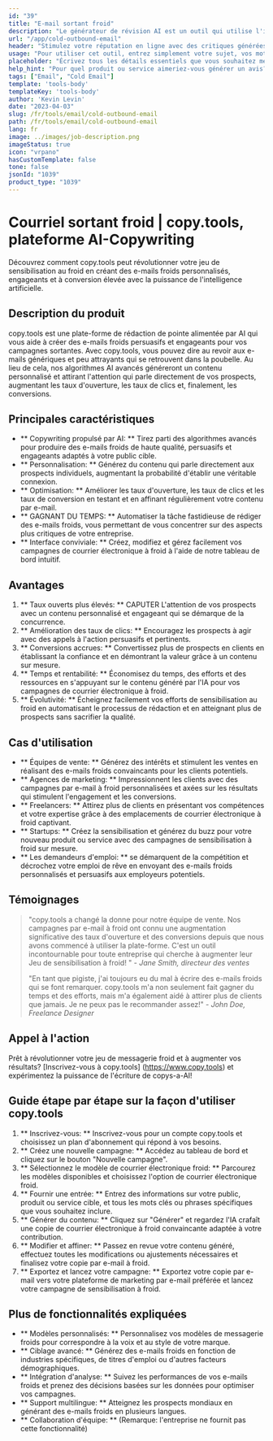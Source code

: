 ```yaml
---
id: "39"
title: "E-mail sortant froid"
description: "Le générateur de révision AI est un outil qui utilise l'intelligence artificielle pour créer des critiques authentiques et persuasives pour les produits ou les services.  Économisez du temps et des efforts en générant des avis réalistes, cohérents et engageants en fonction d'un sujet ou de mots clés donnés pour améliorer votre présence et votre crédibilité en ligne."
url: "/app/cold-outbound-email"
header: "Stimulez votre réputation en ligne avec des critiques générées par l'IA."
usage: "Pour utiliser cet outil, entrez simplement votre sujet, vos mots clés souhaités et vos fonctionnalités clés du produit ou du service.  Le générateur d'examen de l'IA créera ensuite une revue bien structurée, unique et persuasive basée sur votre contribution."
placeholder: "Écrivez tous les détails essentiels que vous souhaitez mettre en évidence dans la revue, par exemple: \ n \ n Points de clé: \ n \ n1.  Excellent service client \ n2.  Produit de haute qualité \ n3.  Expédition rapide \ n \ n Mots-clés: service client, qualité du produit, expédition \ n \ n"
help_hint: "Pour quel produit ou service aimeriez-vous générer un avis?  Entrez certains mots clés liés au sujet et nous créerons une revue convaincante en fonction de votre entrée.  Il est recommandé d'énumérer les points clés que vous souhaitez mettre en évidence dans la revue."
tags: ["Email", "Cold Email"]
template: 'tools-body'
templateKey: 'tools-body'
author: 'Kevin Levin'
date: "2023-04-03"
slug: /fr/tools/email/cold-outbound-email
path: /fr/tools/email/cold-outbound-email
lang: fr
image: ../images/job-description.png
imageStatus: true
icon: "vrpano"
hasCustomTemplate: false
tone: false
jsonId: "1039"
product_type: "1039"
---
```

# Courriel sortant froid |  copy.tools, plateforme AI-Copywriting

Découvrez comment copy.tools peut révolutionner votre jeu de sensibilisation au froid en créant des e-mails froids personnalisés, engageants et à conversion élevée avec la puissance de l'intelligence artificielle.

## Description du produit

copy.tools est une plate-forme de rédaction de pointe alimentée par AI qui vous aide à créer des e-mails froids persuasifs et engageants pour vos campagnes sortantes.  Avec copy.tools, vous pouvez dire au revoir aux e-mails génériques et peu attrayants qui se retrouvent dans la poubelle.  Au lieu de cela, nos algorithmes AI avancés généreront un contenu personnalisé et attirant l'attention qui parle directement de vos prospects, augmentant les taux d'ouverture, les taux de clics et, finalement, les conversions.

## Principales caractéristiques

- ** Copywriting propulsé par AI: ** Tirez parti des algorithmes avancés pour produire des e-mails froids de haute qualité, persuasifs et engageants adaptés à votre public cible.
 - ** Personnalisation: ** Générez du contenu qui parle directement aux prospects individuels, augmentant la probabilité d'établir une véritable connexion.
 - ** Optimisation: ** Améliorer les taux d'ouverture, les taux de clics et les taux de conversion en testant et en affinant régulièrement votre contenu par e-mail.
 - ** GAGNANT DU TEMPS: ** Automatiser la tâche fastidieuse de rédiger des e-mails froids, vous permettant de vous concentrer sur des aspects plus critiques de votre entreprise.
 - ** Interface conviviale: ** Créez, modifiez et gérez facilement vos campagnes de courrier électronique à froid à l'aide de notre tableau de bord intuitif.

## Avantages

1. ** Taux ouverts plus élevés: ** CAPUTER L'attention de vos prospects avec un contenu personnalisé et engageant qui se démarque de la concurrence.
 2. ** Amélioration des taux de clics: ** Encouragez les prospects à agir avec des appels à l'action persuasifs et pertinents.
 3. ** Conversions accrues: ** Convertissez plus de prospects en clients en établissant la confiance et en démontrant la valeur grâce à un contenu sur mesure.
 4. ** Temps et rentabilité: ** Économisez du temps, des efforts et des ressources en s'appuyant sur le contenu généré par l'IA pour vos campagnes de courrier électronique à froid.
 5. ** Évolutivité: ** Écheignez facilement vos efforts de sensibilisation au froid en automatisant le processus de rédaction et en atteignant plus de prospects sans sacrifier la qualité.

## Cas d'utilisation

- ** Équipes de vente: ** Générez des intérêts et stimulent les ventes en réalisant des e-mails froids convaincants pour les clients potentiels.
 - ** Agences de marketing: ** Impressionnent les clients avec des campagnes par e-mail à froid personnalisées et axées sur les résultats qui stimulent l'engagement et les conversions.
 - ** Freelancers: ** Attirez plus de clients en présentant vos compétences et votre expertise grâce à des emplacements de courrier électronique à froid captivant.
 - ** Startups: ** Créez la sensibilisation et générez du buzz pour votre nouveau produit ou service avec des campagnes de sensibilisation à froid sur mesure.
 - ** Les demandeurs d'emploi: ** se démarquent de la compétition et décrochez votre emploi de rêve en envoyant des e-mails froids personnalisés et persuasifs aux employeurs potentiels.

## Témoignages

> "copy.tools a changé la donne pour notre équipe de vente. Nos campagnes par e-mail à froid ont connu une augmentation significative des taux d'ouverture et des conversions depuis que nous avons commencé à utiliser la plate-forme. C'est un outil incontournable pour toute entreprise qui cherche à augmenter leur  Jeu de sensibilisation à froid! "  - _Jane Smith, directeur des ventes_
 >
 > "En tant que pigiste, j'ai toujours eu du mal à écrire des e-mails froids qui se font remarquer. copy.tools m'a non seulement fait gagner du temps et des efforts, mais m'a également aidé à attirer plus de clients que jamais. Je ne peux pas le recommander assez!"  - _John Doe, Freelance Designer_

## Appel à l'action

Prêt à révolutionner votre jeu de messagerie froid et à augmenter vos résultats?  [Inscrivez-vous à copy.tools] (https://www.copy.tools) et expérimentez la puissance de l'écriture de copys-a-AI!

## Guide étape par étape sur la façon d'utiliser copy.tools

1. ** Inscrivez-vous: ** Inscrivez-vous pour un compte copy.tools et choisissez un plan d'abonnement qui répond à vos besoins.
 2. ** Créez une nouvelle campagne: ** Accédez au tableau de bord et cliquez sur le bouton "Nouvelle campagne".
 3. ** Sélectionnez le modèle de courrier électronique froid: ** Parcourez les modèles disponibles et choisissez l'option de courrier électronique froid.
 4. ** Fournir une entrée: ** Entrez des informations sur votre public, produit ou service cible, et tous les mots clés ou phrases spécifiques que vous souhaitez inclure.
 5. ** Générer du contenu: ** Cliquez sur "Générer" et regardez l'IA crafaît une copie de courrier électronique à froid convaincante adaptée à votre contribution.
 6. ** Modifier et affiner: ** Passez en revue votre contenu généré, effectuez toutes les modifications ou ajustements nécessaires et finalisez votre copie par e-mail à froid.
 7. ** Exportez et lancez votre campagne: ** Exportez votre copie par e-mail vers votre plateforme de marketing par e-mail préférée et lancez votre campagne de sensibilisation à froid.

## Plus de fonctionnalités expliquées

- ** Modèles personnalisés: ** Personnalisez vos modèles de messagerie froids pour correspondre à la voix et au style de votre marque.
 - ** Ciblage avancé: ** Générez des e-mails froids en fonction de industries spécifiques, de titres d'emploi ou d'autres facteurs démographiques.
 - ** Intégration d'analyse: ** Suivez les performances de vos e-mails froids et prenez des décisions basées sur les données pour optimiser vos campagnes.
 - ** Support multilingue: ** Atteignez les prospects mondiaux en générant des e-mails froids en plusieurs langues.
 - ** Collaboration d'équipe: ** (Remarque: l'entreprise ne fournit pas cette fonctionnalité)
